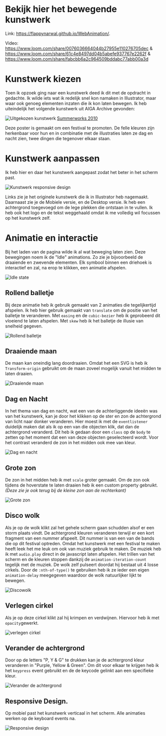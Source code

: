 # Bekijk hier het bewegende kunstwerk

Link: https://flappynarwal.github.io/WebAnimation/.

Video: https://www.loom.com/share/0076036664044b27955e110276705dec  & https://www.loom.com/share/61c4e8497dd04b5abefe937767e2262f  & https://www.loom.com/share/fabcbb6a2c964509bddabc77abb00a3d

# Kunstwerk kiezen

Toen ik opzoek ging naar een kunstwerk deed ik dit met de opdracht in gedachte. Ik wilde iets wat ik redelijk snel kon namaken in Illustrator, maar waar ook genoeg elementen inzaten die ik kon laten bewegen. Ik heb uiteindelijk het volgende kunstwerk uit AIGA Archive gevonden:

![Uitgekozen kunstwerk](https://designarchives.aiga.org/assets/images/000/101/599/101599_lg.jpg)
[Summerworks 2010](https://designarchives.aiga.org/#/entries/%2Bcollections%3A%22Denver%20Art%20Museum%22/_/detail/relevance/asc/7073/7/21472/summerworks-2010/1)

Deze poster is gemaakt om een festival te promoten. De felle kleuren zijn herkenbaar voor hun en in combinatie met de illustraties laten ze dag en nacht zien, twee dingen die tegenover elkaar staan.

# Kunstwerk aanpassen

Ik heb hier en daar het kunstwerk aangepast zodat het beter in het scherm past.

![Kunstwerk responsive design](https://user-images.githubusercontent.com/45418246/81500193-cc7fc580-92d0-11ea-8f19-a2a85391540b.png)


Links zie je het originele kunstwerk die ik in Illustrator heb nagemaakt. Daarnaast zie je de Mobiele versie, en de Desktop versie. Ik heb een achtergrond toegevoegd om de lege plekken die ontstaan in te vullen. Ik heb ook het logo en de tekst weggehaald omdat ik me volledig wil focussen op het kunstwerk zelf.

# Animatie en interactie

Bij het laden van de pagina wilde ik al wat beweging laten zien. Deze bewegingen noem ik de "Idle" animations. Zo zie je bijvoorbeeld de draaiende en zwevende elementen. Elk symbool binnen een driehoek is interactief en zal, na erop te klikken, een animatie afspelen.

![Idle state](https://user-images.githubusercontent.com/45418246/82759155-cb2fbc00-9deb-11ea-9522-bcf16272bed1.gif)

## Rollend balletje
Bij deze animatie heb ik gebruik gemaakt van 2 animaties die tegelijkertijd afspelen. Ik heb hier gebruik gemaakt van `translate` om de positie van het balletje te veranderen. Met `easing` en de `cubic-bezier` heb ik geprobeerd dit vloeiend te laten afspelen. Met `skew` heb ik het balletje de illusie van snelheid gegeven.

![Rollend balletje](https://user-images.githubusercontent.com/45418246/82759317-eea73680-9dec-11ea-8793-d258994c0e6a.gif)


## Draaiende maan
De maan kan oneindig lang doordraaien. Omdat het een SVG is heb ik `Transform-origin` gebruikt om de maan zoveel mogelijk vanuit het midden te laten draaien.

![Draaiende maan](https://user-images.githubusercontent.com/45418246/82759415-9ae91d00-9ded-11ea-9775-5b3cb7f0cf4f.gif)

## Dag en Nacht
In het thema van dag en nacht, wat een van de achterliggende ideeën was van het kunstwerk, kan je door het klikken op de ster en zon de achtergrond van licht naar donker veranderen. Hier moest ik met de `eventlistener` duidelijk maken dat als ik op een van die objecten klik, dat dan de achtergrond veranderd. Dit heb ik gedaan door een `class` op de `body` te zetten op het moment dat een van deze objecten geselecteerd wordt. Voor het contrast veranderd de zon in het midden ook mee van kleur.

![Dag en nacht](https://user-images.githubusercontent.com/45418246/82759564-8f4a2600-9dee-11ea-9908-da4d1ec231a8.gif)

## Grote zon
De zon in het midden heb ik met `scale` groter gemaakt. Om de zon ook tijdens de hoverstate te laten draaien heb ik een custom property gebruikt. _(Deze zie je ook terug bij de kleine zon aan de rechterkant)_

![Grote zon](https://user-images.githubusercontent.com/45418246/82759779-b0f7dd00-9def-11ea-8eb4-1ae5d3bab8b1.gif)


## Disco wolk
Als je op de wolk klikt zal het gehele scherm gaan schudden alsof er een storm plaats vindt. De achtergrond kleuren veranderen terwijl er een kort fragment van een nummer afspeelt. Dit nummer is van een van de bands die op dit festival optreden. Omdat het kunstwerk met een festival te maken heeft leek het me leuk om ook van muziek gebruik te maken. De muziek heb ik met `audio.play` direct in de javascript laten afspelen. Het trillen van het scherm en de kleuren stoppen dankzij de `animation-iteration-count` tegelijk met de muziek. De wolk zelf pulseert doordat hij bestaat uit 4 losse cirkels. Door de `:nth-of-type()` te gebruiken heb ik ze ieder een eigen `animation-delay` meegegeven waardoor de wolk natuurlijker lijkt te bewegen.

![Discowolk](https://user-images.githubusercontent.com/45418246/82759933-9eca6e80-9df0-11ea-8dc1-7c61d2e1f621.gif)

## Verlegen cirkel
Als je op deze cirkel klikt zal hij krimpen en verdwijnen. Hiervoor heb ik met `opacity`gewerkt.

![verlegen cirkel](https://user-images.githubusercontent.com/45418246/82760036-4cd61880-9df1-11ea-97fe-72244e7b6587.gif)


## Verander de achtergrond
Door op de letters "P, Y & G" te drukken kan je de achtergrond kleur veranderen in "Purple, Yellow & Green". Om dit voor elkaar te krijgen heb ik het `keypress` event gebruikt en de de keycode gelinkt aan een specifieke kleur. 

![Verander de achtergrond](https://user-images.githubusercontent.com/45418246/82760159-0f25bf80-9df2-11ea-80de-433afdb02d7a.gif)


## Responsive Design.
Op mobiel past het kunstwerk verticaal in het scherm. Alle animaties werken op de keyboard events na.

![Responsive design](https://user-images.githubusercontent.com/45418246/82760812-69c11a80-9df6-11ea-8caf-c9f389a759f6.gif)


